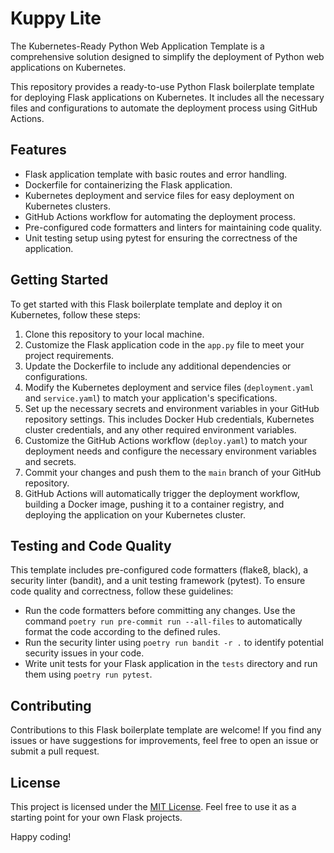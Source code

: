 # Kuppy Lite
The Kubernetes-Ready Python Web Application Template is a comprehensive solution designed to simplify the deployment of Python web applications on Kubernetes.

This repository provides a ready-to-use Python Flask boilerplate template for deploying Flask applications on Kubernetes. It includes all the necessary files and configurations to automate the deployment process using GitHub Actions.

## Features

- Flask application template with basic routes and error handling.
- Dockerfile for containerizing the Flask application.
- Kubernetes deployment and service files for easy deployment on Kubernetes clusters.
- GitHub Actions workflow for automating the deployment process.
- Pre-configured code formatters and linters for maintaining code quality.
- Unit testing setup using pytest for ensuring the correctness of the application.

## Getting Started

To get started with this Flask boilerplate template and deploy it on Kubernetes, follow these steps:

1. Clone this repository to your local machine.
2. Customize the Flask application code in the `app.py` file to meet your project requirements.
3. Update the Dockerfile to include any additional dependencies or configurations.
4. Modify the Kubernetes deployment and service files (`deployment.yaml` and `service.yaml`) to match your application's specifications.
5. Set up the necessary secrets and environment variables in your GitHub repository settings. This includes Docker Hub credentials, Kubernetes cluster credentials, and any other required environment variables.
6. Customize the GitHub Actions workflow (`deploy.yaml`) to match your deployment needs and configure the necessary environment variables and secrets.
7. Commit your changes and push them to the `main` branch of your GitHub repository.
8. GitHub Actions will automatically trigger the deployment workflow, building a Docker image, pushing it to a container registry, and deploying the application on your Kubernetes cluster.

## Testing and Code Quality

This template includes pre-configured code formatters (flake8, black), a security linter (bandit), and a unit testing framework (pytest). To ensure code quality and correctness, follow these guidelines:

- Run the code formatters before committing any changes. Use the command `poetry run pre-commit run --all-files` to automatically format the code according to the defined rules.
- Run the security linter using `poetry run bandit -r .` to identify potential security issues in your code.
- Write unit tests for your Flask application in the `tests` directory and run them using `poetry run pytest`.

## Contributing

Contributions to this Flask boilerplate template are welcome! If you find any issues or have suggestions for improvements, feel free to open an issue or submit a pull request.

## License

This project is licensed under the [MIT License](LICENSE). Feel free to use it as a starting point for your own Flask projects.

Happy coding!
